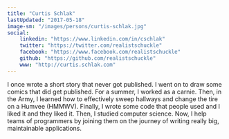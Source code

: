 ```yaml
---
title: "Curtis Schlak"
lastUpdated: "2017-05-18"
image-sm: "/images/persons/curtis-schlak.jpg"
social:
    linkedin: "https://www.linkedin.com/in/cschlak"
    twitter: "https://twitter.com/realistschuckle"
    facebook: "https://www.facebook.com/realistschuckle"
    github: "https://github.com/realistschuckle"
    www: "http://curtis.schlak.com"    
---
```


I once wrote a short story that never got published. I went on to draw some comics that did get published. 
For a summer, I worked as a carnie. Then, in the Army, I learned how to effectively sweep hallways and change 
the tire on a Humvee (HMMWV). Finally, I wrote some code that people used and I liked it and they liked it. 
Then, I studied computer science. Now, I help teams of programmers by joining them on the journey of writing 
really big, maintainable applications.